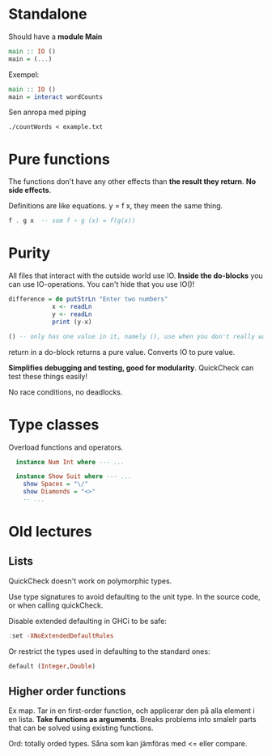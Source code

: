 # Standalone
Should have a **module Main**

```haskell
main :: IO ()
main = (...)
```
Exempel:
```haskell
main :: IO ()
main = interact wordCounts
```
Sen anropa med piping
```
./countWords < example.txt
```

# Pure functions
The functions don't have any other effects than **the result they return**. **No side effects**.

Definitions are like equations. y = f x, they meen the same thing.

```haskell
f . g x  -- som f ∘ g (x) = f(g(x))
```

# Purity
All files that interact with the outside world use IO. **Inside the do-blocks** you can use IO-operations. You can't hide that you use IO()!

```haskell
difference = do putStrLn "Enter two numbers"
            x <- readLn
            y <- readLn
            print (y-x)

```

```haskell
() -- only has one value in it, namely (), use when you don't really want to return anything
```

return in a do-block returns a pure value. Converts IO to pure value.

**Simplifies debugging and testing, good for modularity**. QuickCheck can test these things easily!

No race conditions, no deadlocks.

# Type classes
Overload functions and operators.
```haskell
  instance Num Int where --- ...

```

```haskell
  instance Show Suit where --- ...
    show Spaces = "\/"
    show Diamonds = "<>"
    -- ...
```
# Old lectures
## Lists
QuickCheck doesn't work on polymorphic types.

Use type signatures to avoid defaulting to the unit type.
In the source code, or when calling quickCheck.

Disable extended defaulting in GHCi to be safe:
```haskell
:set -XNoExtendedDefaultRules
```

Or restrict the types used in defaulting to the standard ones:
```haskell
default (Integer,Double)
```

## Higher order functions
Ex map. Tar in en first-order function, och applicerar den på alla element i en lista. **Take functions as arguments**. Breaks problems into smalelr parts that can be solved using existing functions.

Ord: totally orded types. Såna som kan jämföras med <= eller compare.
